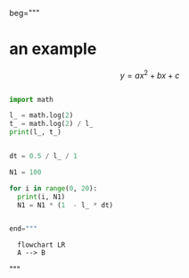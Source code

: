 beg="""
# an example
$$\tag{1}
y = ax^2 + bx + c
$$
```python """

import math

l_ = math.log(2)
t_ = math.log(2) / l_
print(l_, t_)


dt = 0.5 / l_ / 1

N1 = 100

for i in range(0, 20):
  print(i, N1)
  N1 = N1 * (1  - l_ * dt)


end="""
```

```mermaid
  flowchart LR
  A --> B
```

"""